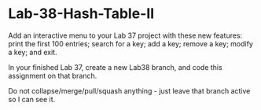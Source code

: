 # Lab-38-Hash-Table-II

Add an interactive menu to your Lab 37 project with these new features: print the first 100 entries; search for a key; add a key; remove a key; modify a key; and exit.

In your finished Lab 37, create a new Lab38 branch, and code this assignment on that branch.

Do not collapse/merge/pull/squash anything - just leave that branch active so I can see it.
